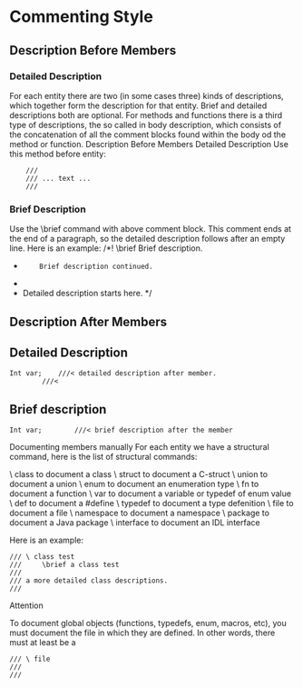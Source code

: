 # Commenting Style

## Description Before Members ##

### Detailed Description ###

For each entity there are two (in some cases three) kinds of descriptions, which together form the description for that entity. Brief and detailed descriptions both are optional. For methods and functions there is a third type of descriptions, the so called in body description, which consists of the concatenation of all the comment blocks found within the body od the method or function.
Description Before Members
Detailed Description
Use this method before entity:

        ///
        /// ... text ...
        /// 

### Brief Description ###

Use the \brief command with above comment block. This comment ends at the end of a paragraph, so the detailed description follows after an empty line.
Here is an example:
/*! \brief Brief description.
*         Brief description continued.
*
*  Detailed description starts here.
*/

## Description After Members ##

## Detailed Description ##

	Int var;    ///< detailed description after member.
		    ///<

## Brief description ##

	Int var;		///< brief description after the member

Documenting members manually
For each entity we have a structural command, here is the list of structural commands:

\ class to document a class
\ struct to document a C-struct
\ union to document a union
\ enum to document an enumeration type
\ fn to document a function
\ var to document a variable or typedef of enum value
\ def to document a \#define
\ typedef to document a type defenition
\ file to document a file
\ namespace to document a namespace
\ package to document a Java package
\ interface to document an IDL interface

Here is an example:

	///	\ class test
	/// 	\brief a class test
	///	
	///	a more detailed class descriptions.
	///

Attention

To document global objects (functions, typedefs, enum, macros, etc), you must document the file in which they are defined. In other words, there must at least be a
	
	/// \ file
	/// 
	///
